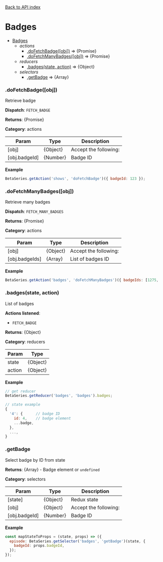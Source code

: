 [Back to API index](README.md)

# Badges

* [Badges](#module_Badges)
    * _actions_
        * [.doFetchBadge([obj])](#module_Badges.doFetchBadge) ⇒ {Promise}
        * [.doFetchManyBadges([obj])](#module_Badges.doFetchManyBadges) ⇒ {Promise}
    * _reducers_
        * [.badges(state, action)](#module_Badges.badges) ⇒ {Object}
    * _selectors_
        * [.getBadge](#module_Badges.getBadge) ⇒ {Array}

<a name="module_Badges.doFetchBadge"></a>

### .doFetchBadge([obj])

Retrieve badge

**Dispatch**: `FETCH_BADGE`

**Returns**: {Promise}

**Category**: actions  

| Param | Type | Description |
| --- | --- | --- |
| [obj] | {Object} | Accept the following: |
| [obj.badgeId] | {Number} | Badge ID |

**Example**  

```js
BetaSeries.getAction('shows', 'doFetchBadge')({ badgeId: 123 });
```

<a name="module_Badges.doFetchManyBadges"></a>

### .doFetchManyBadges([obj])

Retrieve many badges

**Dispatch**: `FETCH_MANY_BADGES`

**Returns**: {Promise}

**Category**: actions  

| Param | Type | Description |
| --- | --- | --- |
| [obj] | {Object} | Accept the following: |
| [obj.badgeIds] | {Array} | List of badges ID |

**Example**  

```js
BetaSeries.getAction('badges', 'doFetchManyBadges')({ badgeIds: [1275, 481] });
```

<a name="module_Badges.badges"></a>

### .badges(state, action)

List of badges

**Actions listened**:

 * `FETCH_BADGE`

**Returns**: {Object}

**Category**: reducers  

| Param | Type |
| --- | --- |
| state | {Object} | 
| action | {Object} | 

**Example**  

```js
// get reducer
BetaSeries.getReducer('badges', 'badges').badges;

// state example
{
  '4': {      // badge ID
    id: 4,    // badge element
    ...badge,
  },
  ...,
}
```

<a name="module_Badges.getBadge"></a>

### .getBadge

Select badge by ID from state

**Returns**: {Array} - Badge element or `undefined`

**Category**: selectors  

| Param | Type | Description |
| --- | --- | --- |
| [state] | {Object} | Redux state |
| [obj] | {Object} | Accept the following: |
| [obj.badgeId] | {Number} | Badge ID |

**Example**  

```js
const mapStateToProps = (state, props) => ({
  episode: BetaSeries.getSelector('badges', 'getBadge')(state, {
    badgeId: props.badgeId,
  });
});
```

